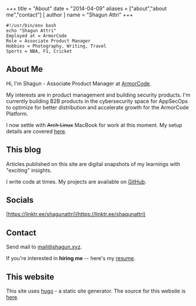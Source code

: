 +++
title = "About"
date = "2014-04-09"
aliases = ["about","about me","contact"]
[ author ]
  name = "Shagun Attri"
+++

```console
#!/usr/bin/env bash
echo "Shagun Attri"
Employed at = ArmorCode
Role = Associate Product Manager
Hobbies = Photography, Writing, Travel
Sports = NBA, F1, Cricket
```

## About Me

Hi, I'm Shagun - Associate Product Manager at [ArmorCode](https://armorcode.com).

My interests are in product management and building security products. I'm currently building B2B products in the cybersecurity space for AppSecOps to optimize for better distribution and accelerate growth for the ArmorCode Platform.

I now settle with ~~Arch Linux~~ MacBook for work at this moment. My setup details are covered [here](https://shagun.xyz/posts/setup/).

## This blog

Articles published on this site are digital snapshots of my learnings with "exciting" insights.

I write code at times. My projects are available on
[GitHub](https://github.com/shagunattri).

## Socials
[https://linktr.ee/shagunattri](https://linktr.ee/shagunattri)

## Contact
Send mail to [mail@shagun.xyz](mailto:mail@shagun.xyz).

If you're interested in **hiring me** -- here's my
[resume](https://d1fdloi71mui9q.cloudfront.net/alpnyzJhQAO4IekxDnNm_Shagun_Attri_Resume.pdf).

## This website

This site uses [hugo](https://gohugo.io/) - a static site generator. The source for this website is [here](https://github.com/shagunattri/site).
